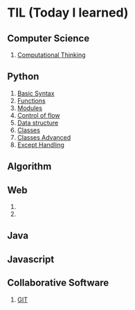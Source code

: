 # TIL (Today I learned)

## Computer Science

1. [Computational Thinking](https://github.com/SurinSeong/TIL/blob/109b835901079a16fceb325e4df8bf03285e8a99/CS/computational_thinking.md)

## Python

1. [Basic Syntax](https://github.com/SurinSeong/TIL/blob/14958aa50937e10c8838cf0c6ff708ff544437b7/Python/Basic-Syntax.md)
2. [Functions](https://github.com/SurinSeong/TIL/blob/877c84a0134c41f88d59fe8695606c9c2dfa2198/Python/Functions.md)
3. [Modules](https://github.com/SurinSeong/TIL/blob/a55f5a6db108366deab0d356e3bf11796bb9c12b/Python/Modules.md)
4. [Control of flow](https://github.com/SurinSeong/TIL/blob/a0d660d796717f4b0e9b0aec7188c1c15060b976/Python/Control_of_flow.md)
5. [Data structure](https://github.com/SurinSeong/TIL/blob/067c67edb7fadfae1626f9a09266663004c63ada/Python/Data_structure.md)
6. [Classes](https://github.com/SurinSeong/TIL/blob/417bdf4cd3ab1dcf77db5f4b113f474193fefdc9/Python/Class.md)
7. [Classes Advanced]()
8. [Except Handling]()


## Algorithm


## Web
1. []()
2. []()


## Java


## Javascript


## Collaborative Software

1. [GIT](https://github.com/SurinSeong/TIL/blob/72591632598dd8b1e944c8b497576a58d45e591a/Collaborative%20Software/git.md)

